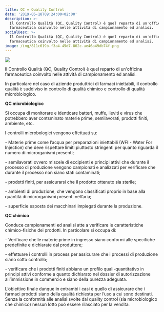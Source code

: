 ```yaml
---
title: QC = Quality Control
date: '2019-05-18T09:24:00+02:00'
description: >-
  Il Controllo Qualità (QC, Quality Control) è quel reparto di un'officina
  farmaceutica coinvolto nelle attività di campionamento ed analisi.
socialDesc: >-
  Il Controllo Qualità (QC, Quality Control) è quel reparto di un'officina
  farmaceutica coinvolto nelle attività di campionamento ed analisi.
image: /img/811c619b-f3a4-45d7-802c-ae46a49db74f.png
---
```

![](/img/811c619b-f3a4-45d7-802c-ae46a49db74f.png)

Il Controllo Qualità (QC, Quality Control) è quel reparto di un'officina farmaceutica coinvolto nelle attività di campionamento ed analisi.

In particolare nel caso di aziende produttrici di farmaci iniettabili, il controllo qualità è suddiviso in controllo di qualità chimico e controllo di qualità microbiologico.

**QC microbiologico**

Si occupa di monitorare e identicare batteri, muffe, lieviti e virus che potrebbero aver contsminato materie prime, semilavorati, prodotti finiti, ambiente, etc.

I controlli microbologici vengono effettuati su:

\- Materie prime come l’acqua per preparazioni iniettabili (WFI - Water For Injection) che deve rispettare limiti piuttosto stringenti per quanto riguarda il numero di microrganismi presenti;

\- semilavorati ovvero miscele di eccipienti e principi attivi che durante il processo di produzione vengono campionati e analizzati per verificare che durante il processo non siano stati contaminati;

\- prodotti finiti, per assicurarsi che il prodotto ottenuto sia sterile;

\- ambienti di produzione, che vengono classificati proprio in base alla quantità di microrganismi presenti nell’aria;

\- superficie esposta dei macchinari impiegati durante la produzione.

**QC chimico**

Conduce campionamenti ed analisi atte a verificare le caratteristiche chimico-fisiche dei prodotti. In particolare si occupa di:

\- Verificare che le materie prime in ingresso siano conformi alle specifiche predefinite e dichiarate dal produttore;

\- effettuare i controlli in process per assicurare che i processi di produzione siano sotto controllo;

\- verificare che i prodotti finiti abbiano un profilo quali-quantitativo in principi attivi conforme a quanto dichiarato nel dossier di autorizzazione all’immissione in commercio e siano della purezza adeguata.

L’obiettivo finale dunque in entrambi i casi è quello di assicurare che i farmaci prodotti siano della qualità richiesta per l’uso a cui sono destinati. Senza la conformità alle analisi svolte dal quality control (sia microbiologico che chimico) nessun lotto può essere rilasciato per la vendita.
